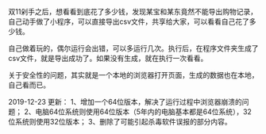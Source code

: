 双11剁手之后，想看看到底花了多少钱，发现某宝和某东竟然不能导出购物记录，自己动手做了小程序，可以直接导出csv文件，共享给大家，可以看看自己花了多少钱。

自己做着玩的，偶尔运行会出错，可以多运行几次。执行后，在程序文件夹生成了csv文件，就是导出成功了。如果没有生成，就在执行一次看看。

关于安全性的问题，其实就是一个本地的浏览器打开页面，生成的数据也在本地，自己看而已。


2019-12-23 更新：
1、增加一个64位版本，解决了运行过程中浏览器崩溃的问题；
2、电脑64位系统则使用64位版本（5年内的电脑基本都是64位系统），32位系统则使用32位版本；
3、删除了可能引起杀毒软件误报的部分内容。